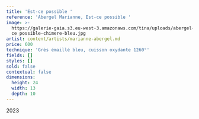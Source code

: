 ```yaml
---
title: 'Est-ce possible '
reference: 'Abergel Marianne, Est-ce possible '
image: >-
  https://galerie-gaia.s3.eu-west-3.amazonaws.com/tina/uploads/abergel-marianne/galerie-gaia-marianne-abergel-est
  ce possible-chimere-bleu.jpg
artist: content/artists/marianne-abergel.md
price: 600
technique: 'Grès émaillé bleu, cuisson oxydante 1260°'
fields: []
styles: []
sold: false
contextual: false
dimensions:
  height: 24
  width: 13
  depth: 10
---
```


2023
